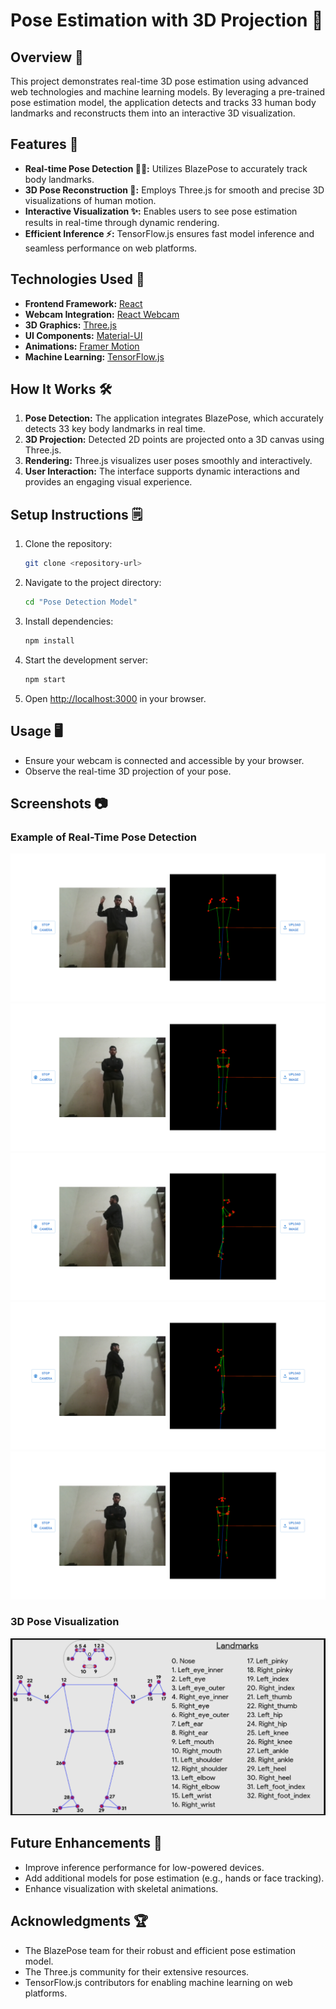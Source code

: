 # Pose Estimation with 3D Projection 🤖

## Overview 🚀
This project demonstrates real-time 3D pose estimation using advanced web technologies and machine learning models. By leveraging a pre-trained pose estimation model, the application detects and tracks 33 human body landmarks and reconstructs them into an interactive 3D visualization.

## Features 🌟
- **Real-time Pose Detection 🧍‍♂️:** Utilizes BlazePose to accurately track body landmarks.
- **3D Pose Reconstruction 🏃:** Employs Three.js for smooth and precise 3D visualizations of human motion.
- **Interactive Visualization ✨:** Enables users to see pose estimation results in real-time through dynamic rendering.
- **Efficient Inference ⚡:** TensorFlow.js ensures fast model inference and seamless performance on web platforms.

## Technologies Used 🔧
- **Frontend Framework:** [React](https://react.dev)
- **Webcam Integration:** [React Webcam](https://github.com/mozmorris/react-webcam)
- **3D Graphics:** [Three.js](https://threejs.org)
- **UI Components:** [Material-UI](https://mui.com)
- **Animations:** [Framer Motion](https://www.framer.com/motion)
- **Machine Learning:** [TensorFlow.js](https://www.tensorflow.org/js)

## How It Works 🛠️
1. **Pose Detection:** The application integrates BlazePose, which accurately detects 33 key body landmarks in real time.
2. **3D Projection:** Detected 2D points are projected onto a 3D canvas using Three.js.
3. **Rendering:** Three.js visualizes user poses smoothly and interactively.
4. **User Interaction:** The interface supports dynamic interactions and provides an engaging visual experience.

## Setup Instructions 🗒️
1. Clone the repository:
   ```bash
   git clone <repository-url>
   ```
2. Navigate to the project directory:
   ```bash
   cd "Pose Detection Model"
   ```
3. Install dependencies:
   ```bash
   npm install
   ```
4. Start the development server:
   ```bash
   npm start
   ```
5. Open [http://localhost:3000](http://localhost:3000) in your browser.

## Usage 🖥️
- Ensure your webcam is connected and accessible by your browser.
- Observe the real-time 3D projection of your pose.

## Screenshots 📷
### Example of Real-Time Pose Detection
![Pose 1](/Pose%20Detection%20Model/src/assets/images/pose_1.png)
![Pose 2](/Pose%20Detection%20Model/src/assets/images/pose_2.png)
![Pose 3](/Pose%20Detection%20Model/src/assets/images/pose_3.png)
![Pose 4](/Pose%20Detection%20Model/src/assets/images/pose_4.png)
![Pose 5](/Pose%20Detection%20Model/src/assets/images/pose_5.png)
### 3D Pose Visualization
![3D Pose Visualization](/Pose%20Detection%20Model/src/assets/images/blazepose_landmarks.png)

## Future Enhancements 🚀
- Improve inference performance for low-powered devices.
- Add additional models for pose estimation (e.g., hands or face tracking).
- Enhance visualization with skeletal animations.

## Acknowledgments 🏆
- The BlazePose team for their robust and efficient pose estimation model.
- The Three.js community for their extensive resources.
- TensorFlow.js contributors for enabling machine learning on web platforms.

